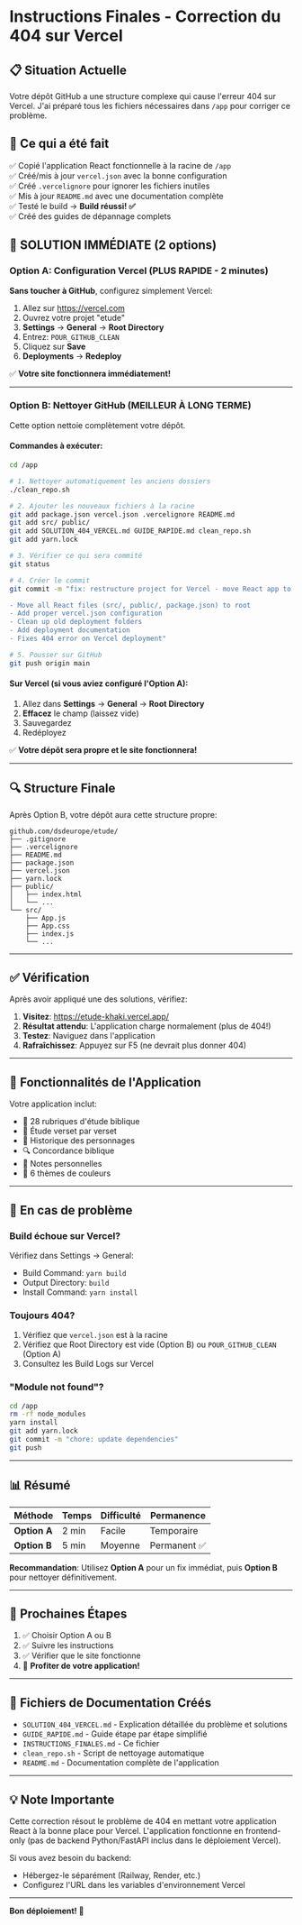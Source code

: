 # Instructions Finales - Correction du 404 sur Vercel

## 📋 Situation Actuelle

Votre dépôt GitHub a une structure complexe qui cause l'erreur 404 sur Vercel.
J'ai préparé tous les fichiers nécessaires dans `/app` pour corriger ce problème.

## 🎯 Ce qui a été fait

✅ Copié l'application React fonctionnelle à la racine de `/app`  
✅ Créé/mis à jour `vercel.json` avec la bonne configuration  
✅ Créé `.vercelignore` pour ignorer les fichiers inutiles  
✅ Mis à jour `README.md` avec une documentation complète  
✅ Testé le build → **Build réussi! ✅**  
✅ Créé des guides de dépannage complets  

## 🚀 SOLUTION IMMÉDIATE (2 options)

### Option A: Configuration Vercel (PLUS RAPIDE - 2 minutes)

**Sans toucher à GitHub**, configurez simplement Vercel:

1. Allez sur https://vercel.com
2. Ouvrez votre projet "etude"
3. **Settings** → **General** → **Root Directory**
4. Entrez: `POUR_GITHUB_CLEAN`
5. Cliquez sur **Save**
6. **Deployments** → **Redeploy**

✅ **Votre site fonctionnera immédiatement!**

---

### Option B: Nettoyer GitHub (MEILLEUR À LONG TERME)

Cette option nettoie complètement votre dépôt.

#### Commandes à exécuter:

```bash
cd /app

# 1. Nettoyer automatiquement les anciens dossiers
./clean_repo.sh

# 2. Ajouter les nouveaux fichiers à la racine
git add package.json vercel.json .vercelignore README.md
git add src/ public/ 
git add SOLUTION_404_VERCEL.md GUIDE_RAPIDE.md clean_repo.sh
git add yarn.lock

# 3. Vérifier ce qui sera commité
git status

# 4. Créer le commit
git commit -m "fix: restructure project for Vercel - move React app to root

- Move all React files (src/, public/, package.json) to root
- Add proper vercel.json configuration
- Clean up old deployment folders
- Add deployment documentation
- Fixes 404 error on Vercel deployment"

# 5. Pousser sur GitHub
git push origin main
```

#### Sur Vercel (si vous aviez configuré l'Option A):

1. Allez dans **Settings** → **General** → **Root Directory**
2. **Effacez** le champ (laissez vide)
3. Sauvegardez
4. Redéployez

✅ **Votre dépôt sera propre et le site fonctionnera!**

---

## 🔍 Structure Finale

Après Option B, votre dépôt aura cette structure propre:

```
github.com/dsdeurope/etude/
├── .gitignore
├── .vercelignore
├── README.md
├── package.json
├── vercel.json
├── yarn.lock
├── public/
│   ├── index.html
│   └── ...
└── src/
    ├── App.js
    ├── App.css
    ├── index.js
    └── ...
```

---

## ✅ Vérification

Après avoir appliqué une des solutions, vérifiez:

1. **Visitez**: https://etude-khaki.vercel.app/
2. **Résultat attendu**: L'application charge normalement (plus de 404!)
3. **Testez**: Naviguez dans l'application
4. **Rafraîchissez**: Appuyez sur F5 (ne devrait plus donner 404)

---

## 🎨 Fonctionnalités de l'Application

Votre application inclut:

- 📖 28 rubriques d'étude biblique
- 📝 Étude verset par verset
- 👥 Historique des personnages
- 🔍 Concordance biblique
- 📔 Notes personnelles
- 🎨 6 thèmes de couleurs

---

## 🐛 En cas de problème

### Build échoue sur Vercel?

Vérifiez dans Settings → General:
- Build Command: `yarn build`
- Output Directory: `build`
- Install Command: `yarn install`

### Toujours 404?

1. Vérifiez que `vercel.json` est à la racine
2. Vérifiez que Root Directory est vide (Option B) ou `POUR_GITHUB_CLEAN` (Option A)
3. Consultez les Build Logs sur Vercel

### "Module not found"?

```bash
cd /app
rm -rf node_modules
yarn install
git add yarn.lock
git commit -m "chore: update dependencies"
git push
```

---

## 📊 Résumé

| Méthode | Temps | Difficulté | Permanence |
|---------|-------|------------|------------|
| **Option A** | 2 min | Facile | Temporaire |
| **Option B** | 5 min | Moyenne | Permanent ✅ |

**Recommandation**: Utilisez **Option A** pour un fix immédiat, puis **Option B** pour nettoyer définitivement.

---

## 🎯 Prochaines Étapes

1. ✅ Choisir Option A ou B
2. ✅ Suivre les instructions
3. ✅ Vérifier que le site fonctionne
4. 🎉 **Profiter de votre application!**

---

## 📝 Fichiers de Documentation Créés

- `SOLUTION_404_VERCEL.md` - Explication détaillée du problème et solutions
- `GUIDE_RAPIDE.md` - Guide étape par étape simplifié
- `INSTRUCTIONS_FINALES.md` - Ce fichier
- `clean_repo.sh` - Script de nettoyage automatique
- `README.md` - Documentation complète de l'application

---

## 💡 Note Importante

Cette correction résout le problème de 404 en mettant votre application React à la bonne place pour Vercel. L'application fonctionne en frontend-only (pas de backend Python/FastAPI inclus dans le déploiement Vercel).

Si vous avez besoin du backend:
- Hébergez-le séparément (Railway, Render, etc.)
- Configurez l'URL dans les variables d'environnement Vercel

---

**Bon déploiement! 🚀**
